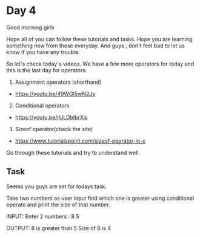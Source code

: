 # Day 4


Good morning girls

Hope all of you can follow these tutorials and tasks. Hope you are learning something new from these everyday. 
And guys , don't feel bad to let us know if you have any trouble. 

So let's check today's videos. We have a few more operators for today and this is the last day for operators.

1. Assignment operators (shorthand)
- https://youtu.be/49WGI5wN2Js

2. Conditional operators
- https://youtu.be/rULDbIbrXis

3. Sizeof operator(check the site)
- https://www.tutorialspoint.com/sizeof-operator-in-c

Go through these tutorials and try to understand well.


## Task

Seems you guys are set for todays task. 

Take two numbers as user input find which one is greater using conditional operato and print the size of that number.

INPUT:
      Enter 2 numbers : 8 5

OUTPUT:
       8 is greater than 5
       Size of 8 is 4

